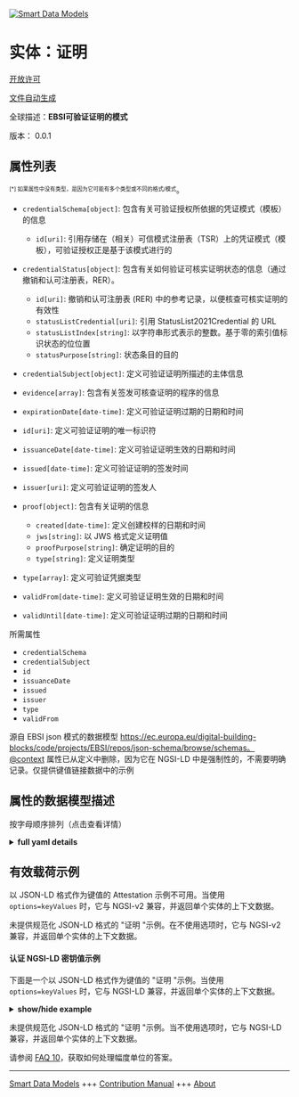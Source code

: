 <!-- 10-Header -->  
[![Smart Data Models](https://smartdatamodels.org/wp-content/uploads/2022/01/SmartDataModels_logo.png "Logo")](https://smartdatamodels.org)  
实体：证明  
=====<!-- /10-Header -->  
<!-- 15-License -->  
[开放许可](https://github.com/smart-data-models//dataModel.VerifiableCredentials/blob/master/Attestation/LICENSE.md)  
[文件自动生成](https://docs.google.com/presentation/d/e/2PACX-1vTs-Ng5dIAwkg91oTTUdt8ua7woBXhPnwavZ0FxgR8BsAI_Ek3C5q97Nd94HS8KhP-r_quD4H0fgyt3/pub?start=false&loop=false&delayms=3000#slide=id.gb715ace035_0_60)  
<!-- /15-License -->  
<!-- 20-Description -->  
全球描述：**EBSI可验证证明的模式**  
版本： 0.0.1  
<!-- /20-Description -->  
<!-- 30-PropertiesList -->  

## 属性列表  

<sup><sub>[*] 如果属性中没有类型，是因为它可能有多个类型或不同的格式/模式</sub></sup>。  
- `credentialSchema[object]`: 包含有关可验证授权所依据的凭证模式（模板）的信息  	- `id[uri]`: 引用存储在（相关）可信模式注册表（TSR）上的凭证模式（模板），可验证授权正是基于该模式进行的    
- `credentialStatus[object]`: 包含有关如何验证可核实证明状态的信息（通过撤销和认可注册表，RER）。  	- `id[uri]`: 撤销和认可注册表 (RER) 中的参考记录，以便核查可核实证明的有效性    
	- `statusListCredential[uri]`: 引用 StatusList2021Credential 的 URL    
	- `statusListIndex[string]`: 以字符串形式表示的整数。基于零的索引值标识状态的位位置    
	- `statusPurpose[string]`: 状态条目的目的    
- `credentialSubject[object]`: 定义可验证证明所描述的主体信息  	  
- `evidence[array]`: 包含有关签发可核查证明的程序的信息  - `expirationDate[date-time]`: 定义可验证证明过期的日期和时间  - `id[uri]`: 定义可验证证明的唯一标识符  - `issuanceDate[date-time]`: 定义可验证证明生效的日期和时间  - `issued[date-time]`: 定义可验证证明的签发时间  - `issuer[uri]`: 定义可验证证明的签发人  - `proof[object]`: 包含有关证明的信息  	- `created[date-time]`: 定义创建校样的日期和时间    
	- `jws[string]`: 以 JWS 格式定义证明值    
	- `proofPurpose[string]`: 确定证明的目的    
	- `type[string]`: 定义证明类型    
- `type[array]`: 定义可验证凭据类型  - `validFrom[date-time]`: 定义可验证证明生效的日期和时间  - `validUntil[date-time]`: 定义可验证证明过期的日期和时间  <!-- /30-PropertiesList -->  
<!-- 35-RequiredProperties -->  
所需属性  
- `credentialSchema`  - `credentialSubject`  - `id`  - `issuanceDate`  - `issued`  - `issuer`  - `type`  - `validFrom`  <!-- /35-RequiredProperties -->  
<!-- 40-RequiredProperties -->  
源自 EBSI json 模式的数据模型 https://ec.europa.eu/digital-building-blocks/code/projects/EBSI/repos/json-schema/browse/schemas。@context 属性已从定义中删除，因为它在 NGSI-LD 中是强制性的，不需要明确记录。仅提供键值链接数据中的示例  
<!-- /40-RequiredProperties -->  
<!-- 50-DataModelHeader -->  
## 属性的数据模型描述  
按字母顺序排列（点击查看详情）  
<!-- /50-DataModelHeader -->  
<!-- 60-ModelYaml -->  
<details><summary><strong>full yaml details</strong></summary>    
```yaml  
Attestation:    
  description: Schema of an EBSI Verifiable Attestation    
  properties:    
    credentialSchema:    
      description: Contains information about the credential schema (template) on which the Verifiable Authorisation is based    
      properties:    
        id:    
          description: References the credential schema (template) stored on the (relevant) Trusted Schemas Registry (TSR) on which the Verifiable Authorisation is based    
          format: uri    
          type: string    
          x-ngsi:    
            type: Property    
        type:    
          description: Defines credential schema type    
          enum:    
            - FullJsonSchemaValidator2021    
          type: string    
          x-ngsi:    
            type: Property    
      required:    
        - id    
        - type    
      type: object    
      x-ngsi:    
        type: Property    
    credentialStatus:    
      description: 'Contains information about how to verify the status of the Verifiable Attestation (via the Revocation and Endorsement Registry, RER)'    
      properties:    
        id:    
          description: References record in the Revocation and Endorsement Registry (RER) to enable verification of a Verifiable Attestation’s validity    
          format: uri    
          type: string    
          x-ngsi:    
            type: Property    
        statusListCredential:    
          description: URL referencing the StatusList2021Credential    
          format: uri    
          type: string    
          x-ngsi:    
            type: Property    
        statusListIndex:    
          description: Integer expressed as a string. The zero based index value identifies the bit position of the status    
          type: string    
          x-ngsi:    
            type: Property    
        statusPurpose:    
          description: Purpose of the status entry    
          enum:    
            - revocation    
            - suspension    
          type: string    
          x-ngsi:    
            type: Property    
        type:    
          description: Defines the Verifiable Credential status type    
          type: string    
          x-ngsi:    
            type: Property    
      required:    
        - id    
        - type    
      type: object    
      x-ngsi:    
        type: Property    
    credentialSubject:    
      description: Defines information about the subject that is described by the Verifiable Attestation    
      properties:    
        id:    
          description: Defines the DID of the subject that is described by the Verifiable Attestation    
          format: uri    
          type: string    
          x-ngsi:    
            type: Property    
      type: object    
      x-ngsi:    
        type: Property    
    evidence:    
      description: Contains information about the process which resulted in the issuance of the Verifiable Attestation    
      items:    
        properties:    
          id:    
            description: 'If present, it MUST contain a URL that points to where more information about this instance of evidence can be found.'    
            type: string    
            x-ngsi:    
              type: Property    
          type:    
            description: Defines the evidence type    
            items:    
              type: string    
            type: array    
            x-ngsi:    
              type: Property    
        required:    
          - id    
          - type    
        type: object    
      type: array    
      x-ngsi:    
        type: Property    
    expirationDate:    
      description: 'Defines the date and time, when the Verifiable Attestation expires'    
      format: date-time    
      type: string    
      x-ngsi:    
        type: Property    
    id:    
      description: Defines unique identifier of the Verifiable Attestation    
      format: uri    
      type: string    
      x-ngsi:    
        type: Property    
    issuanceDate:    
      description: 'Defines the date and time, when the Verifiable Attestation becomes valid'    
      format: date-time    
      type: string    
      x-ngsi:    
        type: Property    
    issued:    
      description: Defines when the Verifiable Attestation was issued    
      format: date-time    
      type: string    
      x-ngsi:    
        type: Property    
    issuer:    
      description: Defines the issuer of the Verifiable Attestation    
      format: uri    
      type: string    
      x-ngsi:    
        type: Property    
    proof:    
      description: Contains information about the proof    
      properties:    
        created:    
          description: 'Defines the date and time, when the proof has been created'    
          format: date-time    
          type: string    
          x-ngsi:    
            type: Property    
        jws:    
          description: Defines the proof value in JWS format    
          type: string    
          x-ngsi:    
            type: Property    
        proofPurpose:    
          description: Defines the purpose of the proof    
          type: string    
          x-ngsi:    
            type: Property    
        type:    
          description: Defines the proof type    
          type: string    
          x-ngsi:    
            type: Property    
        verificationMethod:    
          description: Contains information about the verification method / proof mechanisms    
          type: string    
          x-ngsi:    
            type: Property    
      required:    
        - type    
        - proofPurpose    
        - created    
        - verificationMethod    
        - jws    
      type: object    
      x-ngsi:    
        type: Property    
    type:    
      description: Defines the Verifiable Credential type    
      items:    
        type: string    
      type: array    
      x-ngsi:    
        type: Property    
    validFrom:    
      description: 'Defines the date and time, when the Verifiable Attestation becomes valid'    
      format: date-time    
      type: string    
      x-ngsi:    
        type: Property    
    validUntil:    
      description: 'Defines the date and time, when the Verifiable Attestation expires'    
      format: date-time    
      type: string    
      x-ngsi:    
        type: Property    
  required:    
    - id    
    - type    
    - issuer    
    - issuanceDate    
    - issued    
    - validFrom    
    - credentialSubject    
    - credentialSchema    
  type: object    
  x-derived-from: https://ec.europa.eu/digital-building-blocks/code/projects/EBSI/repos/json-schema/browse/schemas/ebsi-attestation/2022-11/schema.json    
  x-disclaimer: 'Redistribution and use in source and binary forms, with or without modification, are permitted  provided that the license conditions are met. Copyleft (c) 2022 Contributors to Smart Data Models Program'    
  x-license-url: https://github.com/smart-data-models/dataModel.VerifiableCredentials/blob/master/Attestation/LICENSE.md    
  x-model-schema: ""    
  x-model-tags: 'EBSI, Verifiable Credentials'    
  x-version: 0.0.1    
```  
</details>    
<!-- /60-ModelYaml -->  
<!-- 70-MiddleNotes -->  
<!-- /70-MiddleNotes -->  
<!-- 80-Examples -->  
## 有效载荷示例  
以 JSON-LD 格式作为键值的 Attestation 示例不可用。当使用 `options=keyValues` 时，它与 NGSI-v2 兼容，并返回单个实体的上下文数据。  
未提供规范化 JSON-LD 格式的 "证明 "示例。在不使用选项时，它与 NGSI-v2 兼容，并返回单个实体的上下文数据。  
#### 认证 NGSI-LD 密钥值示例  
下面是一个以 JSON-LD 格式作为键值的 "证明 "示例。当使用 `options=keyValues` 时，它与 NGSI-LD 兼容，并返回单个实体的上下文数据。  
<details><summary><strong>show/hide example</strong></summary>    
```json  
{  
  "@context": ["https://www.w3.org/2018/credentials/v1"],  
  "id": "urn:uuid:003a1dd8-a5d2-42ef-8182-e921c0a9f2cd",  
  "type": ["VerifiableCredential", "VerifiableAttestation"],  
  "issuer": "did:ebsi:00001234",  
  "issuanceDate": "2021-11-01T00:00:00Z",  
  "validFrom": "2021-11-01T00:00:00Z",  
  "expirationDate": "2024-06-22T14:11:44Z",  
  "issued": "2020-06-22T14:11:44Z",  
  "credentialSubject": {  
    "id": "did:ebsi:00001235"  
  },  
  "credentialStatus": {  
    "id": "https://api-test.ebsi.eu/trusted-issuers-registry/v3/issuers/did:ebsi:zyrMG8T9xYbNoSwyQa4SGMJ/proxy/6cc5fcc621d8098977d378ec7bf63f9ad0b204d56bb604f75bc9290e7033ac84/credentials/status/5#129430",  
    "type": "StatusList2021Entry",  
    "statusPurpose": "revocation",  
    "statusListIndex": "129430",  
    "statusListCredential": "https://api-test.ebsi.eu/trusted-issuers-registry/v3/issuers/did:ebsi:zyrMG8T9xYbNoSwyQa4SGMJ/proxy/6cc5fcc621d8098977d378ec7bf63f9ad0b204d56bb604f75bc9290e7033ac84/credentials/status/5"  
  },  
  "credentialSchema": {  
    "id": "https://api-test.ebsi.eu/trusted-schemas-registry/v2/schemas/0xf30fd418c8b2c1534b0685e12b044d3d29284fe37762a45d0c1e5601eed3d1d9",  
    "type": "FullJsonSchemaValidator2021"  
  }  
}  
```  
</details>  
未提供规范化 JSON-LD 格式的 "证明 "示例。当不使用选项时，它与 NGSI-LD 兼容，并返回单个实体的上下文数据。  
<!-- /80-Examples -->  
<!-- 90-FooterNotes -->  
<!-- /90-FooterNotes -->  
<!-- 95-Units -->  
请参阅 [FAQ 10](https://smartdatamodels.org/index.php/faqs/)，获取如何处理幅度单位的答案。  
<!-- /95-Units -->  
<!-- 97-LastFooter -->  
---  
[Smart Data Models](https://smartdatamodels.org) +++ [Contribution Manual](https://bit.ly/contribution_manual) +++ [About](https://bit.ly/Introduction_SDM)<!-- /97-LastFooter -->  
